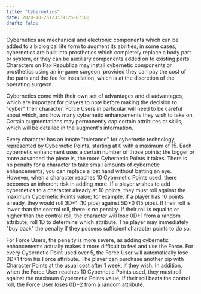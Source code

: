 ```yaml
---
title: "Cybernetics"
date: 2020-10-25T23:39:25-07:00
draft: false
---
```


Cybernetics are mechanical and electronic components which can be added to a biological life form to augment its abilities; in some cases, cybernetics are built into prosthetics which completely replace a body part or system, or they can be auxiliary components added on to existing parts. Characters on Pax Republica may install cybernetic components or prosthetics using an in-game surgeon, provided they can pay the cost of the parts and the fee for installation, which is at the discretion of the operating surgeon.

Cybernetics come with their own set of advantages and disadvantages, which are important for players to note before making the decision to "cyber" their character. Force Users in particular will need to be careful about which, and how many cybernetic enhancements they wish to take on. Certain augmentations may permanently cap certain attributes or skills, which will be detailed in the augment's information.

Every character has an innate "tolerance" for cybernetic technology, represented by Cybernetic Points, starting at 0 with a maximum of 15. Each cybernetic enhancment uses a certain number of those points; the bigger or more advanced the piece is, the more Cybernetic Points it takes. There is no penalty for a character to take small amounts of cybernetic enhancements; you can replace a lost hand without batting an eye. However, when a character reaches 10 Cybernetic Points used, there becomes an inherent risk in adding more. If a player wishes to add cybernetics to a character already at 10 points, they must roll against the maximum Cybernetic Points value; for example, if a player has 10 points already, they would roll 3D+1 (10 pips) against 5D+0 (15 pips). If their roll is lower than the control roll, there is no penalty. If their roll is equal to or higher than the control roll, the character will lose 0D+1 from a random attribute; roll 1D to determine which attribute. The player may immediately "buy back" the penalty if they possess sufficient character points to do so.

For Force Users, the penalty is more severe, as adding cybernetic enhancements actually makes it more difficult to feel and use the Force. For every Cybernetic Point used over 5, the Force User will automatically lose 0D+1 from his Force attribute. The player can purchase another pip with Character Points at the usual cost after 1 week, if they wish. In addition, when the Force User reaches 10 Cybernetic Points used, they must roll against the maximum Cybernetic Points value; if their roll beats the control roll, the Force User loses 0D+2 from a random attribute.